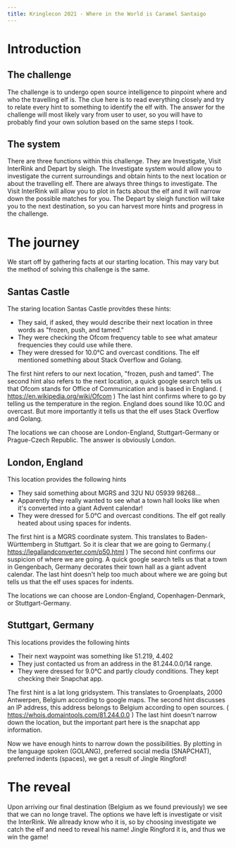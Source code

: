 ```yaml
---
title: Kringlecon 2021 - Where in the World is Caramel Santaigo
---
```


# Introduction
## The challenge
The challenge is to undergo open source intelligence to pinpoint where and who the travelling elf is. The clue here is to read everything closely and try to relate every hint to something to identify the elf with. The answer for the challenge will most likely vary from user to user, so you will have to probably find your own solution based on the same steps I took.

## The system
There are three functions within this challenge. They are Investigate, Visit InterRink and Depart by sleigh.
The Investigate system would allow you to investigate the current surroundings and obtain hints to the next location or about the travelling elf. There are always three things to investigate.
The Visit InterRink will allow you to plot in facts about the elf and it will narrow down the possible matches for you.
The Depart by sleigh function will take you to the next destination, so you can harvest more hints and progress in the challenge.

# The journey
We start off by gathering facts at our starting location. This may vary but the method of solving this challenge is the same.
## Santas Castle
The staring location Santas Castle provitdes these hints:
  - They said, if asked, they would describe their next location in three words as "frozen, push, and tamed." 
  - They were checking the Ofcom frequency table to see what amateur frequencies they could use while there.
  - They were dressed for 10.0°C and overcast conditions. The elf mentioned something about Stack Overflow and Golang.
  
The first hint refers to our next location, "frozen, push and tamed".
The second hint also refers to the next location, a quick google search tells us that Ofcom stands for Office of Communication and is based in England. ( https://en.wikipedia.org/wiki/Ofcom )
The last hint confirms where to go by telling us the temperature in the region. England does sound like 10.0C and overcast. But more importantly it tells us that the elf uses Stack Overflow and Golang.

The locations we can choose are London-England, Stuttgart-Germany or Prague-Czech Republic. The answer is obviously London.

## London, England
This location provides the following hints
  - They said something about MGRS and 32U NU 05939 98268... 
  - Apparently they really wanted to see what a town hall looks like when it's converted into a giant Advent calendar! 
  - They were dressed for 5.0°C and overcast conditions. The elf got really heated about using spaces for indents. 

The first hint is a MGRS coordinate system. This translates to Baden-Württemberg in Stuttgart. So it is clear that we are going to Germany.( https://legallandconverter.com/p50.html )
The second hint confirms our suspicion of where we are going. A quick google search tells us that a town in Gengenbach, Germany decorates their town hall as a giant advent calendar.
The last hint doesn't help too much about where we are going but tells us that the elf uses spaces for indents.

The locations we can choose are London-England, Copenhagen-Denmark, or Stuttgart-Germany.

## Stuttgart, Germany
This locations provides the following hints
  - Their next waypoint was something like 51.219, 4.402
  - They just contacted us from an address in the 81.244.0.0/14 range.
  - They were dressed for 9.0°C and partly cloudy conditions. They kept checking their Snapchat app. 

The first hint is a lat long gridsystem. This translates to Groenplaats, 2000 Antwerpen, Belgium according to google maps.
The second hint discusses an IP address, this address belongs to Belgium according to open sources. ( https://whois.domaintools.com/81.244.0.0 )
The last hint doesn't narrow down the location, but the important part here is the snapchat app information.

Now we have enough hints to narrow down the possibilities. By plotting in the language spoken (GOLANG), preferred social media (SNAPCHAT), preferred indents (spaces), we get a result of Jingle Ringford!

# The reveal
Upon arriving our final destination (Belgium as we found previously) we see that we can no longe travel. The options we have left is investigate or visit the InterRink. We allready know who it is, so by choosing investigate we catch the elf and need to reveal his name! Jingle Ringford it is, and thus we win the game!
